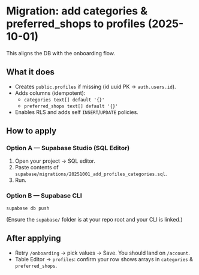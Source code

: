 # Migration: add categories & preferred_shops to profiles (2025-10-01)

This aligns the DB with the onboarding flow.

## What it does
- Creates `public.profiles` if missing (id uuid PK → `auth.users.id`).
- Adds columns (idempotent):
  - `categories text[] default '{}'`
  - `preferred_shops text[] default '{}'`
- Enables RLS and adds self `INSERT`/`UPDATE` policies.

## How to apply
### Option A — Supabase Studio (SQL Editor)
1. Open your project → SQL editor.
2. Paste contents of `supabase/migrations/20251001_add_profiles_categories.sql`.
3. Run.

### Option B — Supabase CLI
```
supabase db push
```
(Ensure the `supabase/` folder is at your repo root and your CLI is linked.)

## After applying
- Retry `/onboarding` → pick values → Save. You should land on `/account`.
- Table Editor → `profiles`: confirm your row shows arrays in `categories` & `preferred_shops`.
